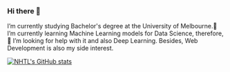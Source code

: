 ### Hi there 👋

I’m currently studying Bachelor's degree at the University of Melbourne.🌱 I’m currently learning Machine Learning models for Data Science, therefore,🤔 I’m looking for help with it and also Deep Learning. Besides, Web Development is also my side interest.

[![NHTL's GitHub stats](https://github-readme-stats.vercel.app/api?username=artwork321)](https://github.com/anuraghazra/github-readme-stats)

